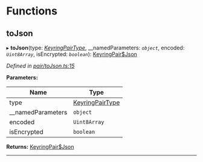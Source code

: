 

# Functions

<a id="tojson"></a>

##  toJson

▸ **toJson**(type: *[KeyringPairType](_types_.md#keyringpairtype)*, __namedParameters: *`object`*, encoded: *`Uint8Array`*, isEncrypted: *`boolean`*): [KeyringPair$Json](_types_.md#keyringpair_json)

*Defined in [pair/toJson.ts:15](https://github.com/polkadot-js/common/blob/9e9910e/packages/keyring/src/pair/toJson.ts#L15)*

**Parameters:**

| Name | Type |
| ------ | ------ |
| type | [KeyringPairType](_types_.md#keyringpairtype) |
| __namedParameters | `object` |
| encoded | `Uint8Array` |
| isEncrypted | `boolean` |

**Returns:** [KeyringPair$Json](_types_.md#keyringpair_json)

___

